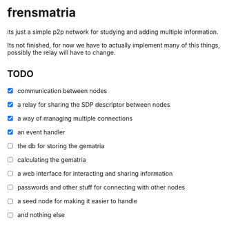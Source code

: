 # frensmatria
its just a simple p2p network for studying and adding multiple information.

Its not finished, for now we have to actually implement many of this things, possibly the relay will have to change.

## TODO

- [x] communication between nodes
- [x] a relay for sharing the SDP descriptor between nodes
- [x] a way of managing multiple connections
- [x] an event handler
- [ ] the db for storing the gematria
- [ ] calculating the gematria
- [ ] a web interface for interacting and sharing information
- [ ] passwords and other stuff for connecting with other nodes
- [ ] a seed node for making it easier to handle
- [ ] and nothing else


